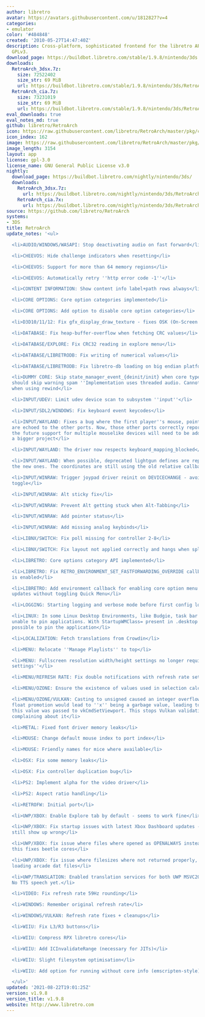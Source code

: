 ```yaml
---
author: libretro
avatar: https://avatars.githubusercontent.com/u/1812827?v=4
categories:
- emulator
color: '#484848'
created: '2010-05-27T14:47:40Z'
description: Cross-platform, sophisticated frontend for the libretro API. Licensed
  GPLv3.
download_page: https://buildbot.libretro.com/stable/1.9.8/nintendo/3ds
downloads:
  RetroArch_3dsx.7z:
    size: 72522402
    size_str: 69 MiB
    url: https://buildbot.libretro.com/stable/1.9.8/nintendo/3ds/RetroArch_3dsx.7z
  RetroArch_cia.7z:
    size: 73231019
    size_str: 69 MiB
    url: https://buildbot.libretro.com/stable/1.9.8/nintendo/3ds/RetroArch_cia.7z
eval_downloads: true
eval_notes_md: true
github: libretro/RetroArch
icon: https://raw.githubusercontent.com/libretro/RetroArch/master/pkg/ctr/assets/default.png
icon_index: 162
image: https://raw.githubusercontent.com/libretro/RetroArch/master/pkg/ctr/assets/libretro_banner.png
image_length: 3154
layout: app
license: gpl-3.0
license_name: GNU General Public License v3.0
nightly:
  download_page: https://buildbot.libretro.com/nightly/nintendo/3ds/
  downloads:
    RetroArch_3dsx.7z:
      url: https://buildbot.libretro.com/nightly/nintendo/3ds/RetroArch_3dsx.7z
    RetroArch_cia.7x:
      url: https://buildbot.libretro.com/nightly/nintendo/3ds/RetroArch_cia.7z
source: https://github.com/libretro/RetroArch
systems:
- 3DS
title: RetroArch
update_notes: '<ul>

  <li>AUDIO/WINDOWS/WASAPI: Stop deactivating audio on fast forward</li>

  <li>CHEEVOS: Hide challenge indicators when resetting</li>

  <li>CHEEVOS: Support for more than 64 memory regions</li>

  <li>CHEEVOS: Automatically retry ''http error code -1''</li>

  <li>CONTENT INFORMATION: Show content info label+path rows always</li>

  <li>CORE OPTIONS: Core option categories implemented</li>

  <li>CORE OPTIONS: Add option to disable core option categories</li>

  <li>D3D10/11/12: Fix gfx_display_draw_texture - fixes OSK (On-Screen Keyboard) issues</li>

  <li>DATABASE: Fix heap-buffer-overflow when fetching CRC values</li>

  <li>DATABASE/EXPLORE: Fix CRC32 reading in explore menu</li>

  <li>DATABASE/LIBRETRODB: Fix writing of numerical values</li>

  <li>DATABASE/LIBRETRODB: Fix libretro-db loading on big endian platforms</li>

  <li>DUMMY CORE: Skip state_manager_event_{deinit/init} when core type is dummy,
  should skip warning spam ''Implementation uses threaded audio. Cannot use rewind..''
  when using rewind</li>

  <li>INPUT/UDEV: Limit udev device scan to subsystem ''input''</li>

  <li>INPUT/SDL2/WINDOWS: Fix keyboard event keycodes</li>

  <li>INPUT/WAYLAND: Fixes a bug where the first player''s mouse, pointer, and lightgun
  are echoed to the other ports. Now, those other ports correctly report zero. In
  the future support for multiple mouselike devices will need to be added, which is
  a bigger project</li>

  <li>INPUT/WAYLAND: The driver now respects keyboard_mapping_blocked</li>

  <li>INPUT/WAYLAND: When possible, deprecated lightgun defines are replaced with
  the new ones. The coordinates are still using the old relative callbacks</li>

  <li>INPUT/WINRAW: Trigger joypad driver reinit on DEVICECHANGE - avoids fullscreen
  toggle</li>

  <li>INPUT/WINRAW: Alt sticky fix</li>

  <li>INPUT/WINRAW: Prevent Alt getting stuck when Alt-Tabbing</li>

  <li>INPUT/WINRAW: Add pointer status</li>

  <li>INPUT/WINRAW: Add missing analog keybinds</li>

  <li>LIBNX/SWITCH: Fix poll missing for controller 2-8</li>

  <li>LIBNX/SWITCH: Fix layout not applied correctly and hangs when splitting joycons</li>

  <li>LIBRETRO: Core options category API implemented</li>

  <li>LIBRETRO: Fix RETRO_ENVIRONMENT_SET_FASTFORWARDING_OVERRIDE callback when runahead
  is enabled</li>

  <li>LIBRETRO: Add environment callback for enabling core option menu visibility
  updates without toggling Quick Menu</li>

  <li>LOGGING: Starting logging and verbose mode before first config load</li>

  <li>LINUX: In some Linux Desktop Environments, like Budgie, task bar feature is
  unable to pin applications. With StartupWMClass= present in .desktop file, it is
  possible to pin the application</li>

  <li>LOCALIZATION: Fetch translations from Crowdin</li>

  <li>MENU: Relocate ''Manage Playlists'' to top</li>

  <li>MENU: Fullscreen resolution width/height settings no longer require ''advanced
  settings''</li>

  <li>MENU/REFRESH RATE: Fix double notifications with refresh rate settings</li>

  <li>MENU/OZONE: Ensure the existence of values used in selection calculation</li>

  <li>MENU/OZONE/VULKAN: Casting to unsigned caused an integer overflow and after
  float promotion would lead to ''x'' being a garbage value, leading to problems when
  this value was passed to vkCmdSetViewport. This stops Vulkan validation layers from
  complaining about it</li>

  <li>METAL: Fixed font driver memory leaks</li>

  <li>MOUSE: Change default mouse index to port index</li>

  <li>MOUSE: Friendly names for mice where available</li>

  <li>OSX: Fix some memory leaks</li>

  <li>OSX: Fix controller duplication bug</li>

  <li>PS2: Implement alpha for the video driver</li>

  <li>PS2: Aspect ratio handling</li>

  <li>RETROFW: Initial port</li>

  <li>UWP/XBOX: Enable Explore tab by default - seems to work fine</li>

  <li>UWP/XBOX: Fix startup issues with latest Xbox Dashboard updates - ANGLE cores
  still show up wrong</li>

  <li>UWP/XBOX: fix issue where files where opened as OPENALWAYS instead of OPENEXISTING
  this fixes beetle cores</li>

  <li>UWP/XBOX: fix issue where filesizes where not returned properly, this fixes
  loading arcade dat files</li>

  <li>UWP/TRANSLATION: Enabled translation services for both UWP MSVC2017 and 2019.
  No TTS speech yet.</li>

  <li>VIDEO: Fix refresh rate 59Hz rounding</li>

  <li>WINDOWS: Remember original refresh rate</li>

  <li>WINDOWS/VULKAN: Refresh rate fixes + cleanups</li>

  <li>WIIU: Fix L3/R3 buttons</li>

  <li>WIIU: Compress RPX libretro cores</li>

  <li>WIIU: Add ICInvalidateRange (necessary for JITs)</li>

  <li>WIIU: Slight filesystem optimisation</li>

  <li>WIIU: Add option for running without core info (emscripten-style)</li>

  </ul>'
updated: '2021-08-22T19:01:25Z'
version: v1.9.8
version_title: v1.9.8
website: http://www.libretro.com
---
```

